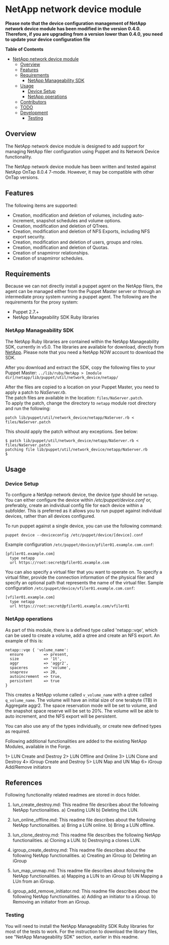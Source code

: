# NetApp network device module

**Please note that the device configuration management of NetApp network device module has been modified in the version 0.4.0. 
Therefore, if you are upgrading from a version lower than 0.4.0, you need to update your device configuration file**

**Table of Contents**

- [NetApp network device module](#netapp-network-device-module)
	- [Overview](#overview)
	- [Features](#features)
	- [Requirements](#requirements)
		- [NetApp Manageability SDK](#netapp-manageability-sdk)
	- [Usage](#usage)
		- [Device Setup](#device-setup)
		- [NetApp operations](#netapp-operations)
	- [Contributors](#contributors)
	- [TODO](#todo)
	- [Development](#development)
		- [Testing](#testing)

## Overview
The NetApp network device module is designed to add support for managing NetApp filer configuration using Puppet and its Network Device functionality.

The NetApp network device module has been written and tested against NetApp OnTap 8.0.4 7-mode.
However, it may be compatible with other OnTap versions.

## Features
The following items are supported:

 * Creation, modification and deletion of volumes, including auto-increment, snapshot schedules and volume options.
 * Creation, modification and deletion of QTrees.
 * Creation, modification and deletion of NFS Exports, including NFS export security.
 * Creation, modification and deletion of users, groups and roles.
 * Creation, modification and deletion of Quotas. 
 * Creation of snapmirror relationships.
 * Creation of snapmirror schedules.
 
## Requirements
Because we can not directly install a puppet agent on the NetApp filers, the agent can be managed either from the Puppet Master server or
through an intermediate proxy system running a puppet agent. The following are the requirements for the proxy system:

 * Puppet 2.7.+
 * NetApp Manageability SDK Ruby libraries

### NetApp Manageability SDK
The NetApp Ruby libraries are contained within the NetApp Manageability SDK, currently in v5.0. The libraries are available for download, directly from [NetApp](http://support.netapp.com/NOW/cgi-bin/software?product=NetApp+Manageability+SDK&platform=All+Platforms).
Please note that you need a NetApp NOW account to download the SDK.

After you download and extract the SDK, copy the following files to your Puppet Master:
`../lib/ruby/NetApp > [module dir]/netapp/lib/puppet/util/network_device/netapp/`

After the files are copied to a location on your Puppet Master, you need to apply a patch to *NaServer.rb*.  
The patch files are available in the location: `files/NaServer.patch`.  
To apply the patch, change the directory to `netapp` module root directory and run the following:
	
	patch lib/puppet/util/network_device/netapp/NaServer.rb < files/NaServer.patch

This should apply the patch without any exceptions. See below:

	$ patch lib/puppet/util/network_device/netapp/NaServer.rb < files/NaServer.patch
	patching file lib/puppet/util/network_device/netapp/NaServer.rb
	$
	

## Usage

### Device Setup
To configure a NetApp network device, the device *type* should be `netapp`.
You can either configure the device within */etc/puppet/device.conf* or, preferably, create an individual config file for each device within a subfolder.
This is preferred as it allows you to run puppet against individual devices, rather than all devices configured.

To run puppet against a single device, you can use the following command:

    puppet device --deviceconfig /etc/puppet/device/[device].conf

Example configuration `/etc/puppet/device/pfiler01.example.com.conf`:

    [pfiler01.example.com]
      type netapp
      url https://root:secret@pfiler01.example.com

You can also specify a virtual filer that you want to operate on. To specify a virtual filter,
provide the connection information of the physical filer and specify
an optional path that represents the name of the virtual filer. 
Sample configuration `/etc/puppet/device/vfiler01.example.com.conf`:

    [vfiler01.example.com]
      type netapp
      url https://root:secret@pfiler01.example.com/vfiler01

### NetApp operations
As part of this module, there is a defined type called 'netapp::vqe', which can be used to create a volume, add a qtree and create an NFS export.
An example of this is:

    netapp::vqe { 'volume_name':
      ensure         => present,
      size           => '1t',
      aggr           => 'aggr2',
      spaceres       => 'volume',
      snapresv       => 20,
      autoincrement  => true,
      persistent     => true
    }

This creates a NetApp volume called `v_volume_name` with a qtree called `q_volume_name`.
The volume will have an initial size of one terabyte (TB) in Aggregate aggr2.
The space reservation mode will be set to volume, and the snapshot space reserve will be set to 20%.
The volume will be able to auto increment, and the NFS export will be persistent.

You can also use any of the types individually, or create new defined types as required.

Following additional functionalities are added to the existing NetApp Modules, available in the Forge.

1> LUN Create and Destroy
2> LUN Offline and Online
3> LUN Clone and Destroy
4> iGroup Create and Destroy
5> LUN Map and UN Map
6> iGroup Add/Remove initiators

## References
Following functionality related readmes are stored in docs folder.

1) lun_create_destroy.md: This readme file describes about the following NetApp functionalities.
   a) Creating LUN
   b) Deleting the LUN.
   
2) lun_online_offline.md: This readme file describes about the following NetApp functionalities.
   a) Bring a LUN online.
   b) Bring a LUN offline.
    
3) lun_clone_destroy.md: This readme file describes the following NetApp functionalities.
   a) Cloning a LUN.
   b) Destroying a clones LUN.
   
4) igroup_create_destroy.md: This readme file describes about the following NetApp functionalities.
   a) Creating an iGroup
   b) Deleting an iGroup
   
5) lun_map_unmap.md: This readme file describes about following the NetApp functionalities.
   a) Mapping a LUN to an iGroup
   b) UN Mapping a LUn from an iGroup.

6) igroup_add_remove_initiator.md: This readme file describes about the following NetApp functionalities.
   a) Adding an initiator to a iGroup.
   b) Removing an initiator from an iGroup.

### Testing

You will need to install the NetApp Manageability SDK Ruby libraries for most of the tests to work.
For the instruction to download the library files, see "NetApp Manageability SDK" section, earlier in this readme.

